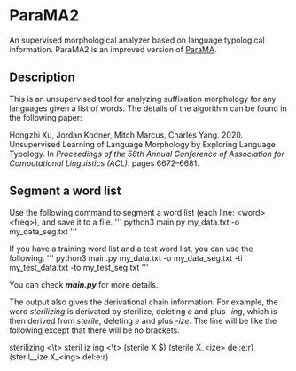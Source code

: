 # ParaMA2
An supervised morphological analyzer based on language typological information. ParaMA2 is an improved version of [ParaMA](https://github.com/xuhongzhi/ParaMA).

## Description
This is an unsupervised tool for analyzing suffixation morphology for any languages given a list of words. The details of the algorithm can be found in the following paper:

Hongzhi Xu, Jordan Kodner, Mitch Marcus, Charles Yang. 2020. Unsupervised Learning of Language Morphology by Exploring Language Typology. In *Proceedings of the 58th Annual Conference of Association for Computational Linguistics (ACL)*. pages 6672–6681. 

## Segment a word list
Use the following command to segment a word list (each line: \<word\> \<freq\>), and save it to a file. 
'''
python3 main.py my_data.txt -o my_data_seg.txt
'''

If you have a training word list and a test word list, you can use the following.
'''
python3 main.py my_data.txt -o my_data_seg.txt -ti my_test_data.txt -to my_test_seg.txt
'''

You can check ***main.py*** for more details.

The output also gives the derivational chain information. For example, the word _sterilizing_ is derivated by sterilize, deleting _e_ and plus _-ing_, which is then derived from _sterile_, deleting _e_ and plus _-ize_. The line will be like the following except that there will be no brackets.

sterilizing \<\t\> steril iz ing \<\t\> (sterile X $) (sterile X_\<ize\> del:e:r) (steril__ize X_\<ing\> del:e:r)
